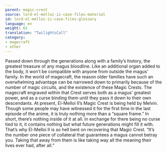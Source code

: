 ```yaml
---
parent: magic-crest
source: lord-el-melloi-ii-case-files-material
id: lord-el-melloi-ii-case-files-glossary
language: en
weight: 61
translation: "TwilightsCall"
category:
- magecraft
- other
---
```


Passed down through the generations along with a family’s history, the greatest treasure of any magus bloodline.
Like an additional organ added to the body, it won’t be compatible with anyone from outside the magus’ family. In the world of magecraft, the reason older families have such an overwhelming advantage can be narrowed down to primarily because of the number of magic circuits, and the existence of these Magic Crests. The magecraft engraved within that Crest serves both as a magus’ greatest power, and as a curse binding them until they pass it down to their own descendants.
At present, El-Melloi II’s Magic Crest is being held by Melvin. Though some people may have witnessed it for the first time in the last episode of the anime, it is truly nothing more than a “square frame.”
In short, there’s nothing inside of it at all. In exchange for there being no curse tied to it, it contains nothing but what future generations might fill it with. That’s why El-Melloi II is so hell bent on recovering that Magic Crest.
“It’s the number one piece of collateral that guarantees a magus cannot betray you. Taking that away from them is like taking way all the meaning their lives ever had, after all.”
